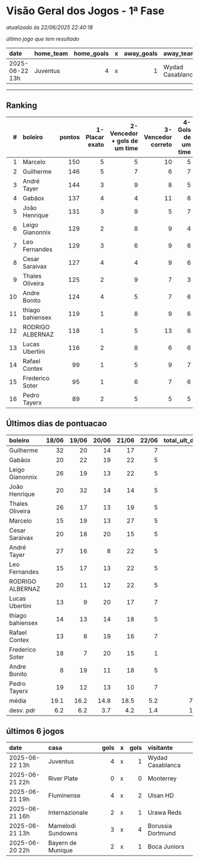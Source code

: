 # Visão Geral dos Jogos - 1ª Fase

_atualizado às 22/06/2025 22:40:18_

_último jogo que tem resultado_

| date           | home_team   |   home_goals | x   |   away_goals | away_team        |
|:---------------|:------------|-------------:|:----|-------------:|:-----------------|
| 2025-06-22 13h | Juventus    |            4 | x   |            1 | Wydad Casablanca |



---
## Ranking
|   # | boleiro          |   pontos |   1-Placar exato |   2-Vencedor + gols de um time |   3-Vencedor correto |   4-Gols de um time |   5-Nenhum acerto |
|----:|:-----------------|---------:|-----------------:|-------------------------------:|---------------------:|--------------------:|------------------:|
|   1 | Marcelo          |      150 |                5 |                              5 |                   10 |                   5 |                 4 |
|   2 | Guilherme        |      146 |                5 |                              7 |                    6 |                   7 |                 4 |
|   3 | André Tayer      |      144 |                3 |                              9 |                    8 |                   5 |                 4 |
|   4 | Gabãox           |      137 |                4 |                              4 |                   11 |                   6 |                 4 |
|   5 | João Henrique    |      131 |                3 |                              9 |                    5 |                   7 |                 5 |
|   6 | Leigo Gianonnix  |      129 |                2 |                              8 |                    9 |                   4 |                 6 |
|   7 | Leo Fernandes    |      129 |                3 |                              6 |                    9 |                   6 |                 5 |
|   8 | Cesar Saraivax   |      127 |                4 |                              4 |                    9 |                   6 |                 6 |
|   9 | Thales Oliveira  |      125 |                2 |                              9 |                    7 |                   3 |                 8 |
|  10 | Andre Bonito     |      124 |                4 |                              5 |                    7 |                   6 |                 7 |
|  11 | thiago bahiensex |      119 |                1 |                              8 |                    9 |                   6 |                 5 |
|  12 | RODRIGO ALBERNAZ |      118 |                1 |                              5 |                   13 |                   6 |                 4 |
|  13 | Lucas Ubertini   |      116 |                2 |                              8 |                    6 |                   6 |                 7 |
|  14 | Rafael Contex    |       99 |                1 |                              5 |                    9 |                   7 |                 7 |
|  15 | Frederico Soter  |       95 |                1 |                              6 |                    7 |                   6 |                 9 |
|  16 | Pedro Tayerx     |       89 |                2 |                              5 |                    5 |                   5 |                12 |

## Últimos dias de pontuacao
| boleiro          |   18/06 |   19/06 |   20/06 |   21/06 |   22/06 |   total_ult_dias |
|:-----------------|--------:|--------:|--------:|--------:|--------:|-----------------:|
| Guilherme        |    32   |    20   |    14   |    17   |     7   |             90   |
| Gabãox           |    20   |    22   |    19   |    22   |     5   |             88   |
| Leigo Gianonnix  |    26   |    19   |    13   |    22   |     5   |             85   |
| João Henrique    |    20   |    32   |    14   |    14   |     5   |             85   |
| Thales Oliveira  |    26   |    17   |    13   |    19   |     5   |             80   |
| Marcelo          |    15   |    19   |    13   |    27   |     5   |             79   |
| Cesar Saraivax   |    20   |    18   |    20   |    15   |     5   |             78   |
| André Tayer      |    27   |    16   |     8   |    22   |     5   |             78   |
| Leo Fernandes    |    15   |    17   |    13   |    22   |     5   |             72   |
| RODRIGO ALBERNAZ |    20   |    11   |    12   |    22   |     5   |             70   |
| Lucas Ubertini   |    13   |     9   |    20   |    17   |     7   |             66   |
| thiago bahiensex |    14   |    13   |    14   |    18   |     5   |             64   |
| Rafael Contex    |    13   |     8   |    19   |    16   |     7   |             63   |
| Frederico Soter  |    18   |     7   |    20   |    15   |     1   |             61   |
| Andre Bonito     |     8   |    19   |    11   |    18   |     5   |             61   |
| Pedro Tayerx     |    19   |    12   |    13   |    10   |     7   |             61   |
| média            |    19.1 |    16.2 |    14.8 |    18.5 |     5.2 |             73.8 |
| desv. pdr        |     6.2 |     6.2 |     3.7 |     4.2 |     1.4 |             10.3 |

## últimos 6 jogos
| date           | casa              |   gols | x   |   gols | visitante         |
|:---------------|:------------------|-------:|:----|-------:|:------------------|
| 2025-06-22 13h | Juventus          |      4 | x   |      1 | Wydad Casablanca  |
| 2025-06-21 22h | River Plate       |      0 | x   |      0 | Monterrey         |
| 2025-06-21 19h | Fluminense        |      4 | x   |      2 | Ulsan HD          |
| 2025-06-21 16h | Internazionale    |      2 | x   |      1 | Urawa Reds        |
| 2025-06-21 13h | Mamelodi Sundowns |      3 | x   |      4 | Borussia Dortmund |
| 2025-06-20 22h | Bayern de Munique |      2 | x   |      1 | Boca Juniors      |
